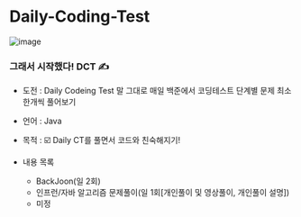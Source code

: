 # Daily-Coding-Test

![image](https://user-images.githubusercontent.com/66407386/175782328-ed2a54b0-876d-4037-95c9-e2d16eaf009f.png)
### 그래서 시작했다! DCT ✍️

 - 도전 : Daily Codeing Test 말 그대로 매일 백준에서 코딩테스트 단계별 문제 최소 한개씩 풀어보기

 - 언어 : Java

 - 목적 : ☑️ Daily CT를 풀면서 코드와 친숙해지기!<br />

 - 내용 목록
    - BackJoon(일 2회)
    - 인프런/자바 알고리즘 문제풀이(일 1회[개인풀이 및 영상풀이, 개인풀이 설명])
    - 미정
